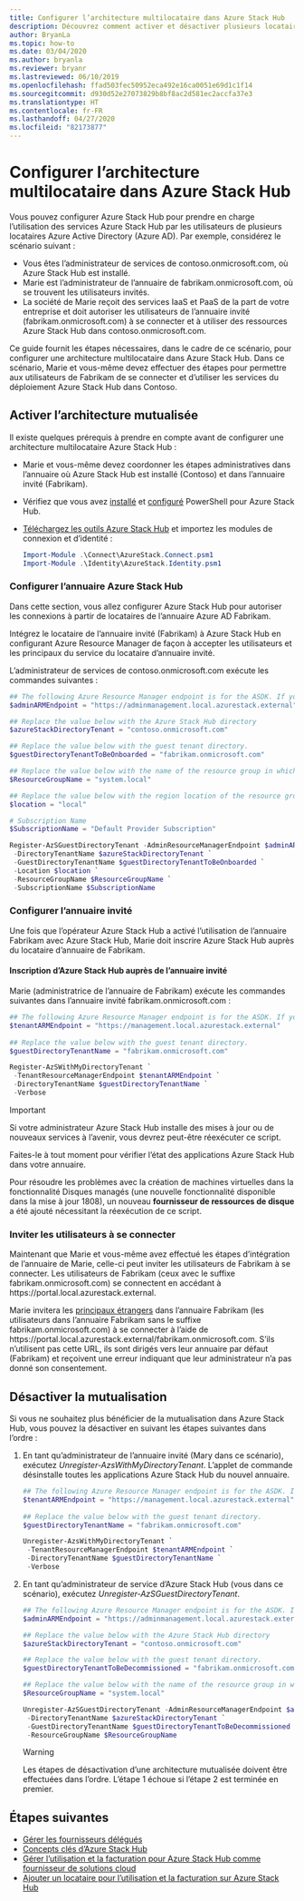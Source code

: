 ```yaml
---
title: Configurer l’architecture multilocataire dans Azure Stack Hub
description: Découvrez comment activer et désactiver plusieurs locataires Azure Active Directory dans Azure Stack Hub.
author: BryanLa
ms.topic: how-to
ms.date: 03/04/2020
ms.author: bryanla
ms.reviewer: bryanr
ms.lastreviewed: 06/10/2019
ms.openlocfilehash: ffad503fec50952eca492e16ca0051e69d1c1f14
ms.sourcegitcommit: d930d52e27073829b8bf8ac2d581ec2accfa37e3
ms.translationtype: HT
ms.contentlocale: fr-FR
ms.lasthandoff: 04/27/2020
ms.locfileid: "82173877"
---
```

# <a name="configure-multi-tenancy-in-azure-stack-hub"></a>Configurer l’architecture multilocataire dans Azure Stack Hub

Vous pouvez configurer Azure Stack Hub pour prendre en charge l’utilisation des services Azure Stack Hub par les utilisateurs de plusieurs locataires Azure Active Directory (Azure AD). Par exemple, considérez le scénario suivant :

- Vous êtes l’administrateur de services de contoso.onmicrosoft.com, où Azure Stack Hub est installé.
- Marie est l’administrateur de l’annuaire de fabrikam.onmicrosoft.com, où se trouvent les utilisateurs invités.
- La société de Marie reçoit des services IaaS et PaaS de la part de votre entreprise et doit autoriser les utilisateurs de l’annuaire invité (fabrikam.onmicrosoft.com) à se connecter et à utiliser des ressources Azure Stack Hub dans contoso.onmicrosoft.com.

Ce guide fournit les étapes nécessaires, dans le cadre de ce scénario, pour configurer une architecture multilocataire dans Azure Stack Hub. Dans ce scénario, Marie et vous-même devez effectuer des étapes pour permettre aux utilisateurs de Fabrikam de se connecter et d’utiliser les services du déploiement Azure Stack Hub dans Contoso.

## <a name="enable-multi-tenancy"></a>Activer l’architecture mutualisée

Il existe quelques prérequis à prendre en compte avant de configurer une architecture multilocataire Azure Stack Hub :
  
 - Marie et vous-même devez coordonner les étapes administratives dans l’annuaire où Azure Stack Hub est installé (Contoso) et dans l’annuaire invité (Fabrikam).
 - Vérifiez que vous avez [installé](azure-stack-powershell-install.md) et [configuré](azure-stack-powershell-configure-admin.md) PowerShell pour Azure Stack Hub.
 - [Téléchargez les outils Azure Stack Hub](azure-stack-powershell-download.md) et importez les modules de connexion et d’identité :

    ```powershell
    Import-Module .\Connect\AzureStack.Connect.psm1
    Import-Module .\Identity\AzureStack.Identity.psm1
    ```

### <a name="configure-azure-stack-hub-directory"></a>Configurer l’annuaire Azure Stack Hub

Dans cette section, vous allez configurer Azure Stack Hub pour autoriser les connexions à partir de locataires de l’annuaire Azure AD Fabrikam.

Intégrez le locataire de l’annuaire invité (Fabrikam) à Azure Stack Hub en configurant Azure Resource Manager de façon à accepter les utilisateurs et les principaux du service du locataire d’annuaire invité.

L’administrateur de services de contoso.onmicrosoft.com exécute les commandes suivantes :

```powershell  
## The following Azure Resource Manager endpoint is for the ASDK. If you're in a multinode environment, contact your operator or service provider to get the endpoint.
$adminARMEndpoint = "https://adminmanagement.local.azurestack.external"

## Replace the value below with the Azure Stack Hub directory
$azureStackDirectoryTenant = "contoso.onmicrosoft.com"

## Replace the value below with the guest tenant directory. 
$guestDirectoryTenantToBeOnboarded = "fabrikam.onmicrosoft.com"

## Replace the value below with the name of the resource group in which the directory tenant registration resource should be created (resource group must already exist).
$ResourceGroupName = "system.local"

## Replace the value below with the region location of the resource group.
$location = "local"

# Subscription Name
$SubscriptionName = "Default Provider Subscription"

Register-AzSGuestDirectoryTenant -AdminResourceManagerEndpoint $adminARMEndpoint `
 -DirectoryTenantName $azureStackDirectoryTenant `
 -GuestDirectoryTenantName $guestDirectoryTenantToBeOnboarded `
 -Location $location `
 -ResourceGroupName $ResourceGroupName `
 -SubscriptionName $SubscriptionName
```

### <a name="configure-guest-directory"></a>Configurer l’annuaire invité

Une fois que l’opérateur Azure Stack Hub a activé l’utilisation de l’annuaire Fabrikam avec Azure Stack Hub, Marie doit inscrire Azure Stack Hub auprès du locataire d’annuaire de Fabrikam.

#### <a name="registering-azure-stack-hub-with-the-guest-directory"></a>Inscription d’Azure Stack Hub auprès de l’annuaire invité

Marie (administratrice de l’annuaire de Fabrikam) exécute les commandes suivantes dans l’annuaire invité fabrikam.onmicrosoft.com :

```powershell
## The following Azure Resource Manager endpoint is for the ASDK. If you're in a multinode environment, contact your operator or service provider to get the endpoint.
$tenantARMEndpoint = "https://management.local.azurestack.external"
    
## Replace the value below with the guest tenant directory.
$guestDirectoryTenantName = "fabrikam.onmicrosoft.com"

Register-AzSWithMyDirectoryTenant `
 -TenantResourceManagerEndpoint $tenantARMEndpoint `
 -DirectoryTenantName $guestDirectoryTenantName `
 -Verbose
```

> [!IMPORTANT]
> Si votre administrateur Azure Stack Hub installe des mises à jour ou de nouveaux services à l’avenir, vous devrez peut-être réexécuter ce script.
>
> Faites-le à tout moment pour vérifier l’état des applications Azure Stack Hub dans votre annuaire.
>
> Pour résoudre les problèmes avec la création de machines virtuelles dans la fonctionnalité Disques managés (une nouvelle fonctionnalité disponible dans la mise à jour 1808), un nouveau **fournisseur de ressources de disque** a été ajouté nécessitant la réexécution de ce script.

### <a name="direct-users-to-sign-in"></a>Inviter les utilisateurs à se connecter

Maintenant que Marie et vous-même avez effectué les étapes d’intégration de l’annuaire de Marie, celle-ci peut inviter les utilisateurs de Fabrikam à se connecter. Les utilisateurs de Fabrikam (ceux avec le suffixe fabrikam.onmicrosoft.com) se connectent en accédant à https\://portal.local.azurestack.external.

Marie invitera les [principaux étrangers](/azure/role-based-access-control/rbac-and-directory-admin-roles) dans l’annuaire Fabrikam (les utilisateurs dans l’annuaire Fabrikam sans le suffixe fabrikam.onmicrosoft.com) à se connecter à l’aide de https\://portal.local.azurestack.external/fabrikam.onmicrosoft.com. S’ils n’utilisent pas cette URL, ils sont dirigés vers leur annuaire par défaut (Fabrikam) et reçoivent une erreur indiquant que leur administrateur n’a pas donné son consentement.

## <a name="disable-multi-tenancy"></a>Désactiver la mutualisation

Si vous ne souhaitez plus bénéficier de la mutualisation dans Azure Stack Hub, vous pouvez la désactiver en suivant les étapes suivantes dans l’ordre :

1. En tant qu’administrateur de l’annuaire invité (Mary dans ce scénario), exécutez *Unregister-AzsWithMyDirectoryTenant*. L’applet de commande désinstalle toutes les applications Azure Stack Hub du nouvel annuaire.

    ``` PowerShell
    ## The following Azure Resource Manager endpoint is for the ASDK. If you're in a multinode environment, contact your operator or service provider to get the endpoint.
    $tenantARMEndpoint = "https://management.local.azurestack.external"
        
    ## Replace the value below with the guest tenant directory.
    $guestDirectoryTenantName = "fabrikam.onmicrosoft.com"
    
    Unregister-AzsWithMyDirectoryTenant `
     -TenantResourceManagerEndpoint $tenantARMEndpoint `
     -DirectoryTenantName $guestDirectoryTenantName `
     -Verbose 
    ```

2. En tant qu’administrateur de service d’Azure Stack Hub (vous dans ce scénario), exécutez *Unregister-AzSGuestDirectoryTenant*.

    ``` PowerShell
    ## The following Azure Resource Manager endpoint is for the ASDK. If you're in a multinode environment, contact your operator or service provider to get the endpoint.
    $adminARMEndpoint = "https://adminmanagement.local.azurestack.external"
    
    ## Replace the value below with the Azure Stack Hub directory
    $azureStackDirectoryTenant = "contoso.onmicrosoft.com"
    
    ## Replace the value below with the guest tenant directory. 
    $guestDirectoryTenantToBeDecommissioned = "fabrikam.onmicrosoft.com"
    
    ## Replace the value below with the name of the resource group in which the directory tenant registration resource should be created (resource group must already exist).
    $ResourceGroupName = "system.local"
    
    Unregister-AzSGuestDirectoryTenant -AdminResourceManagerEndpoint $adminARMEndpoint `
     -DirectoryTenantName $azureStackDirectoryTenant `
     -GuestDirectoryTenantName $guestDirectoryTenantToBeDecommissioned `
     -ResourceGroupName $ResourceGroupName
    ```

    > [!WARNING]
    > Les étapes de désactivation d’une architecture mutualisée doivent être effectuées dans l’ordre. L’étape 1 échoue si l’étape 2 est terminée en premier.

## <a name="next-steps"></a>Étapes suivantes

- [Gérer les fournisseurs délégués](azure-stack-delegated-provider.md)
- [Concepts clés d’Azure Stack Hub](azure-stack-overview.md)
- [Gérer l’utilisation et la facturation pour Azure Stack Hub comme fournisseur de solutions cloud](azure-stack-add-manage-billing-as-a-csp.md)
- [Ajouter un locataire pour l’utilisation et la facturation sur Azure Stack Hub](azure-stack-csp-howto-register-tenants.md)
